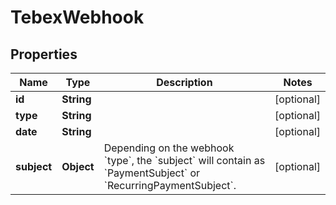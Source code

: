 

# TebexWebhook


## Properties

| Name | Type | Description | Notes |
|------------ | ------------- | ------------- | -------------|
|**id** | **String** |  |  [optional] |
|**type** | **String** |  |  [optional] |
|**date** | **String** |  |  [optional] |
|**subject** | **Object** | Depending on the webhook &#x60;type&#x60;, the &#x60;subject&#x60; will contain as &#x60;PaymentSubject&#x60; or &#x60;RecurringPaymentSubject&#x60;. |  [optional] |




